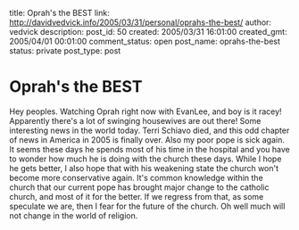 title: Oprah's the BEST
link: http://davidvedvick.info/2005/03/31/personal/oprahs-the-best/
author: vedvick
description: 
post_id: 50
created: 2005/03/31 16:01:00
created_gmt: 2005/04/01 00:01:00
comment_status: open
post_name: oprahs-the-best
status: private
post_type: post

# Oprah's the BEST

Hey peoples. Watching Oprah right now with EvanLee, and boy is it racey! Apparently there's a lot of swinging housewives are out there! Some interesting news in the world today. Terri Schiavo died, and this odd chapter of news in America in 2005 is finally over. Also my poor pope is sick again. It seems these days he spends most of his time in the hospital and you have to wonder how much he is doing with the church these days. While I hope he gets better, I also hope that with his weakening state the church won't become more conservative again. It's common knowledge within the church that our current pope has brought major change to the catholic church, and most of it for the better. If we regress from that, as some speculate we are, then I fear for the future of the church. Oh well much will not change in the world of religion.